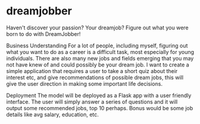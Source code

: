 # dreamjobber
Haven't discover your passion? Your dreamjob? Figure out what you were born to do with DreamJobber!


Business Understanding
For a lot of people, including myself,  figuring out what you want to do as a career is a difficult task, most especially for young individuals. There are also many new jobs and fields emerging that you may not have knew of and could possibly be your dream job. I want to create a simple application that requires a user to take a short quiz about their interest etc, and give recommendations of possible dream jobs, this will give the user direction in making some important life decisions.  





Deployment
The model will be deployed as a Flask app with a user friendly interface. The user will simply answer a series of questions and it will output some recommended jobs, top 10 perhaps. Bonus would be some job details like avg salary, education, etc. 
